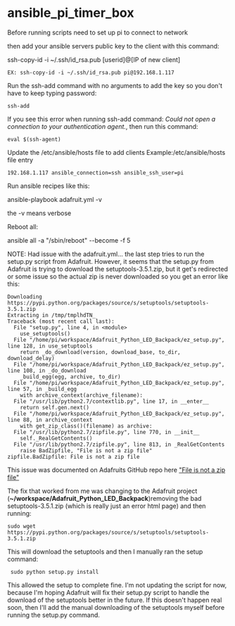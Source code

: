 # ansible_pi_timer_box

Before running scripts need to set up pi to connect to network

then add your ansible servers public key to the client with this command:

ssh-copy-id -i ~/.ssh/id_rsa.pub [userid]@[IP of new client]
```
EX: ssh-copy-id -i ~/.ssh/id_rsa.pub pi@192.168.1.117
```

Run the ssh-add command with no arguments to add the key so you don't have to keep typing password:
```
ssh-add 
```
If you see this error when running ssh-add command: *Could not open a connection to your authentication agent.*, then run this command:
```
eval $(ssh-agent)
```


Update the /etc/ansible/hosts file to add clients
Example:/etc/ansible/hosts file entry
```
192.168.1.117 ansible_connection=ssh ansible_ssh_user=pi

```

Run ansible recipes like this:

ansible-playbook adafruit.yml -v

the -v means verbose

Reboot all:

ansible all -a "/sbin/reboot" --become -f 5 

NOTE: Had issue with the adafruit.yml... the last step tries to run the setup.py script from Adafruit.
However, it seems that the setup.py from Adafruit is trying to download the setuptools-3.5.1.zip, but it get's redirected or some issue so the actual zip is never downloaded so you get an error like this:

```
Downloading https://pypi.python.org/packages/source/s/setuptools/setuptools-3.5.1.zip
Extracting in /tmp/tmplhdTN_
Traceback (most recent call last):
  File "setup.py", line 4, in <module>
    use_setuptools()
  File "/home/pi/workspace/Adafruit_Python_LED_Backpack/ez_setup.py", line 128, in use_setuptools
    return _do_download(version, download_base, to_dir, download_delay)
  File "/home/pi/workspace/Adafruit_Python_LED_Backpack/ez_setup.py", line 108, in _do_download
    _build_egg(egg, archive, to_dir)
  File "/home/pi/workspace/Adafruit_Python_LED_Backpack/ez_setup.py", line 57, in _build_egg
    with archive_context(archive_filename):
  File "/usr/lib/python2.7/contextlib.py", line 17, in __enter__
    return self.gen.next()
  File "/home/pi/workspace/Adafruit_Python_LED_Backpack/ez_setup.py", line 88, in archive_context
    with get_zip_class()(filename) as archive:
  File "/usr/lib/python2.7/zipfile.py", line 770, in __init__
    self._RealGetContents()
  File "/usr/lib/python2.7/zipfile.py", line 813, in _RealGetContents
    raise BadZipfile, "File is not a zip file"
zipfile.BadZipfile: File is not a zip file

```
This issue was documented on Adafruits GitHub repo here ["File is not a zip file"](https://github.com/adafruit/Adafruit_Python_SSD1306/issues/22)

The fix that worked from me was changing to the Adafruit project (**~/workspace/Adafruit_Python_LED_Backpack**)removing the bad setuptools-3.5.1.zip (which is really just an error html page) and then running:
```
sudo wget https://pypi.python.org/packages/source/s/setuptools/setuptools-3.5.1.zip

```
This will download the setuptools and then I manually ran the setup command:
```
 sudo python setup.py install
```

This allowed the setup to complete fine.  I'm not updating the script for now, because I'm hoping Adafruit will fix their setup.py script to handle the download of the setuptools better in the future.  If this doesn't happen real soon, then I'll add the manual downloading of the setuptools myself before running the setup.py command.


